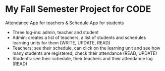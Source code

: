 # My Fall Semester Project for CODE
Attendance App for teachers & Schedule App for students 
- Three log-ins: admin, teacher and student
- Admin: creates a list of teachers, a list of students and schedules learning units for them (WRITE, UPDATE, READ)
- Teachers: see their schedule, can click on the learning unit and see how many students are registered, check their attendance (READ, UPDATE)
- Students: see their schedule, their teachers and their attendance log (READ)